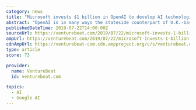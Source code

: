 ```yaml
---
category: news
title: "Microsoft invests $1 billion in OpenAI to develop AI technologies on Azure"
abstract: "OpenAI is in many ways the stateside counterpart of U.K.-based DeepMind, which Google parent company Alphabet acquired in 2014 for £400 million ($500 million). Since its founding in 2010 ..."
publishedDateTime: 2019-07-22T14:00:00Z
sourceUrl: https://venturebeat.com/2019/07/22/microsoft-invests-1-billion-in-openai-to-develop-ai-technologies-on-azure/
ampUrl: https://venturebeat.com/2019/07/22/microsoft-invests-1-billion-in-openai-to-develop-ai-technologies-on-azure/amp/
cdnAmpUrl: https://venturebeat-com.cdn.ampproject.org/c/s/venturebeat.com/2019/07/22/microsoft-invests-1-billion-in-openai-to-develop-ai-technologies-on-azure/amp/
type: article
score: 73

provider:
  name: VentureBeat
  id: venturebeat.com

topics:
  - AI
  - Google AI
---
```

